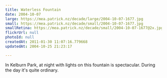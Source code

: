 ```yaml
---
title: Waterless Fountain
date: 2004-10-07
large: https://mea.patrick.nz/decade/large/2004-10-07-1677.jpg
small: https://mea.patrick.nz/decade/small/2004-10-07-1677.jpg
smallRetina: https://mea.patrick.nz/decade/small/2004-10-07-1677@2x.jpg
flickrUrl: null
photoId: null
createdAt: 2011-01-30 11:07:16.779668
updatedAt: 2004-10-25 21:23:17

---
```

In Kelburn Park, at night with lights on this fountain is spectacular. During the day it's quite ordinary.
